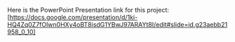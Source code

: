 Here is the PowerPoint Presentation link for this project:
[https://docs.google.com/presentation/d/1ki-HQ4Zq0Z7fOlwn0HXy4oBT8isdG1YBwJ97ARAYt8I/edit#slide=id.g23aebb21958_0_10]

